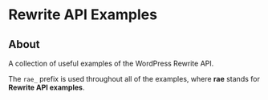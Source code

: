 Rewrite API Examples
====================

## About

A collection of useful examples of the WordPress Rewrite API.

The `rae_` prefix is used throughout all of the examples, where **rae** stands for **Rewrite API examples**.